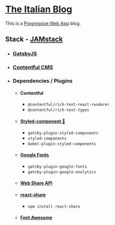 # [The Italian Blog](https://the-italian-blog.netlify.app/)

This is a [Progressive Web App](https://en.wikipedia.org/wiki/Progressive_web_application) blog.

## Stack - [JAMstack](https://jamstack.org/)

- ### [GatsbyJS](https://www.gatsbyjs.org/)

- ### [Contentful CMS](https://www.contentful.com/)

- ### Dependencies / Plugins
  - #### Contentful
    - `@contentful/rich-text-react-renderer`
    - `@contentful/rich-text-types`
  - #### [Styled-component 💅️](https://styled-components.com/)
    - `gatsby-plugin-styled-components`
    - `styled-components`
    - `babel-plugin-styled-components`
  - #### [Google Fonts](https://fonts.google.com/)
    - `gatsby-plugin-google-fonts`
    - `gatsby-plugin-google-analytics`
  - #### [Web Share API](https://developer.mozilla.org/en-US/docs/Web/API/Navigator/share)
  - #### [react-share](https://github.com/nygardk/react-share)
    - `npm install react-share`
  - #### [Font Awesome](https://fontawesome.com/)
